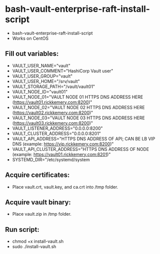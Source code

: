 # bash-vault-enterprise-raft-install-script
* bash-vault-enterprise-raft-install-script
* Works on CentOS

## Fill out variables:
* VAULT_USER_NAME="vault"
* VAULT_USER_COMMENT="HashiCorp Vault user"
* VAULT_USER_GROUP="vault"
* VAULT_USER_HOME="/srv/vault"
* VAULT_STORAGE_PATH="/vault/vault01"
* VAULT_NODE_ID="vault01"
* VAULT_NODE_01="VAULT NODE 01 HTTPS DNS ADDRESS HERE (https://vault01.rickkemery.com:8200)"
* VAULT_NODE_02="VAULT NODE 02 HTTPS DNS ADDRESS HERE (https://vault02.rickkemery.com:8200)"
* VAULT_NODE_03="VAULT NODE 03 HTTPS DNS ADDRESS HERE (https://vault03.rickkemery.com:8200)"
* VAULT_LISTENER_ADDRESS="0.0.0.0:8200"
* VAULT_CLUSTER_ADDRESS="0.0.0.0:8201"
* VAULT_API_ADDRESS="HTTPS DNS ADDRESS OF API; CAN BE LB VIP DNS (example: https://vip.rickkemery.com:8200)"
* VAULT_API_CLUSTER_ADDRESS="HTTPS DNS ADDRESS OF NODE (example: https://vault01.rickkemery.com:8201)"
* SYSTEMD_DIR="/etc/systemd/system

## Acquire certificates:
* Place vault.crt, vault.key, and ca.crt into /tmp folder.

## Acquire vault binary:
* Place vault.zip in /tmp folder.

## Run script:
* chmod +x install-vault.sh
* sudo ./install-vault.sh
